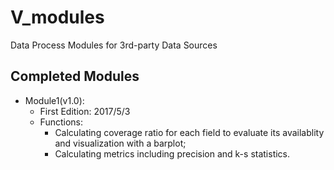 # V_modules

Data Process Modules for 3rd-party Data Sources

## Completed Modules

- Module1(v1.0):
	- First Edition: 2017/5/3
	- Functions:
		- Calculating coverage ratio for each field to evaluate its availablity and visualization with a barplot;
		- Calculating metrics including precision and k-s statistics.
